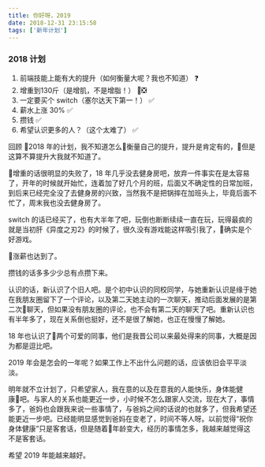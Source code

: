 ```yaml
---
title: 你好呀，2019
date: 2018-12-31 23:15:58
tags: ['新年计划']
---
```

### 2018 计划

1. 前端技能上能有大的提升（如何衡量大呢？我也不知道） ❓
2. 增重到130斤（是增肌，不是增脂！） ❎
3. 一定要买个 switch（塞尔达天下第一！） ✅
4. 薪水上涨 30% ✅
5. 攒钱 ✅
6. 希望认识更多的人？（这个太难了） ✅

回顾 2018 年的计划，我不知道怎么衡量自己的提升，提升是肯定有的，但是这算不算提升大我就不知道了。

<!-- more -->

增重的话很明显的失败了，18 年几乎没去健身房吧，放弃一件事实在是太容易了，开年的时候就开始忙，连着加了好几个月的班，后面又不确定性的日常加班，到后来已经完全没了去健身房的兴致，当然我不是把锅摔在加班头上，毕竟后面不忙了，周末我也没去健身房了。

switch 的话已经买了，也有大半年了吧，玩倒也断断续续一直在玩，玩得最疯的就是当初肝《异度之刃2》的时候了，很久没有游戏能这样吸引我了，确实是个好游戏。

涨薪也达到了。

攒钱的话多多少少总有点攒下来。

认识的话，新认识了个旧人吧。是个初中认识的同校同学，与她重新认识是缘于她在我朋友圈留下了一个评论，以及第二天她主动的一次聊天，推动后面发展的是第二次聊天，但如果没有朋友圈的评论，也不会有第二天的聊天了吧。重新认识也有半年多了，现在关系倒也挺好，还不是很了解她，也正在慢慢了解她。

18 年也认识了两个可爱的同事，他们是我晋公司以来最处得来的同事，大概是因为都是逗比吧。

2019 年会是怎会的一年呢？如果工作上不出什么问题的话，应该依旧会平平淡淡。

明年就不立计划了，只希望家人，我在意的以及在意我的人能快乐，身体能健康吧。与家人的关系也能更近一步，小时候不怎么跟家人交流，现在大了，事情多了，爸妈也会跟我来说一些事情了，与爸妈之间的话说的也就多了，但我希望还能更近一步吧。已经能明显感觉到爸妈在变老了，时间不等人呀。以前觉得“祝你身体健康”只是客套话，但是随着年龄变大，经历的事情怎多，我越来越觉得这不是客套话。

希望 2019 年能越来越好。